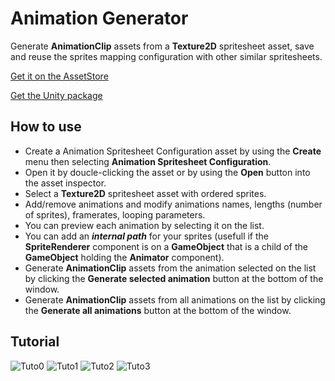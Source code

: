 # Animation Generator

Generate **AnimationClip** assets from a **Texture2D** spritesheet asset, save and reuse the sprites mapping configuration with other similar spritesheets.

[Get it on the AssetStore](https://assetstore.unity.com/packages/tools/animation/animation-generator-229840)

[Get the Unity package](https://github.com/kevincastejon/Unity-AnimationGenerator/releases/tag/v1.0)

## How to use

- Create a Animation Spritesheet Configuration asset by using the **Create** menu then selecting **Animation Spritesheet Configuration**.
- Open it by doucle-clicking the asset or by using the **Open** button into the asset inspector.
- Select a **Texture2D** spritesheet asset with ordered sprites.
- Add/remove animations and modify animations names, lengths (number of sprites), framerates, looping parameters.
- You can preview each animation by selecting it on the list.
- You can add an ***internal path*** for your sprites (usefull if the **SpriteRenderer** component is on a **GameObject** that is a child of the **GameObject** holding the **Animator** component).
- Generate **AnimationClip** assets from the animation selected on the list by clicking the **Generate selected animation** button at the bottom of the window.
- Generate **AnimationClip** assets from all animations on the list by clicking the **Generate all animations** button at the bottom of the window.

## Tutorial

![Tuto0](https://kevincastejon.github.io/Unity-AnimationGenerator/Assets/KevinCastejon/AnimationGenerator/Documentation/Tuto1.png)
![Tuto1](https://kevincastejon.github.io/Unity-AnimationGenerator/Assets/KevinCastejon/AnimationGenerator/Documentation/Tuto2.png)
![Tuto2](https://kevincastejon.github.io/Unity-AnimationGenerator/Assets/KevinCastejon/AnimationGenerator/Documentation/Tuto3.png)
![Tuto3](https://kevincastejon.github.io/Unity-AnimationGenerator/Assets/KevinCastejon/AnimationGenerator/Documentation/Tuto4.png)
